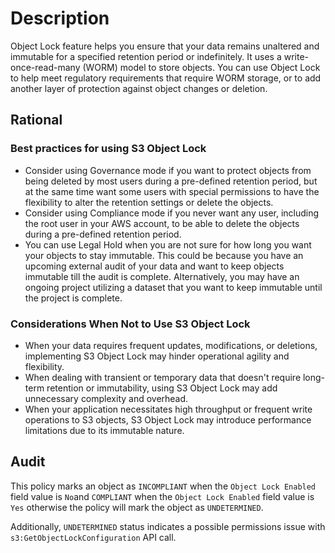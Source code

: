# Description

Object Lock feature helps you ensure that your data remains unaltered and immutable for a specified retention period or indefinitely. It uses a write-once-read-many (WORM) model to store objects. You can use Object Lock to help meet regulatory requirements that require WORM storage, or to add another layer of protection against object changes or deletion.

## Rational

### Best practices for using S3 Object Lock

- Consider using Governance mode if you want to protect objects from being deleted by most users during a pre-defined retention period, but at the same time want some users with special permissions to have the flexibility to alter the retention settings or delete the objects.
- Consider using Compliance mode if you never want any user, including the root user in your AWS account, to be able to delete the objects during a pre-defined retention period.
- You can use Legal Hold when you are not sure for how long you want your objects to stay immutable. This could be because you have an upcoming external audit of your data and want to keep objects immutable till the audit is complete. Alternatively, you may have an ongoing project utilizing a dataset that you want to keep immutable until the project is complete.

### Considerations When Not to Use S3 Object Lock

- When your data requires frequent updates, modifications, or deletions, implementing S3 Object Lock may hinder operational agility and flexibility.
- When dealing with transient or temporary data that doesn't require long-term retention or immutability, using S3 Object Lock may add unnecessary complexity and overhead.
- When your application necessitates high throughput or frequent write operations to S3 objects, S3 Object Lock may introduce performance limitations due to its immutable nature.

## Audit

This policy marks an object as `INCOMPLIANT` when the `Object Lock Enabled` field value is `No`and `COMPLIANT` when the `Object Lock Enabled` field value is `Yes` otherwise the policy will mark the object as `UNDETERMINED`.

Additionally, `UNDETERMINED` status indicates a possible permissions issue with `s3:GetObjectLockConfiguration` API call.
